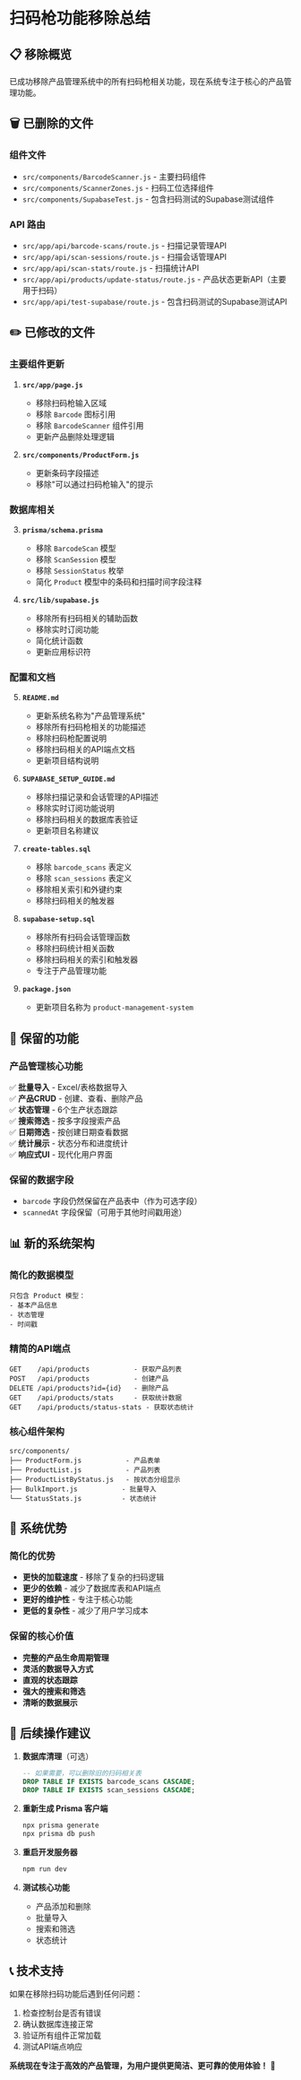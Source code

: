 # 扫码枪功能移除总结

## 📋 移除概览

已成功移除产品管理系统中的所有扫码枪相关功能，现在系统专注于核心的产品管理功能。

## 🗑️ 已删除的文件

### 组件文件
- `src/components/BarcodeScanner.js` - 主要扫码组件
- `src/components/ScannerZones.js` - 扫码工位选择组件
- `src/components/SupabaseTest.js` - 包含扫码测试的Supabase测试组件

### API 路由
- `src/app/api/barcode-scans/route.js` - 扫描记录管理API
- `src/app/api/scan-sessions/route.js` - 扫描会话管理API
- `src/app/api/scan-stats/route.js` - 扫描统计API
- `src/app/api/products/update-status/route.js` - 产品状态更新API（主要用于扫码）
- `src/app/api/test-supabase/route.js` - 包含扫码测试的Supabase测试API

## ✏️ 已修改的文件

### 主要组件更新
1. **`src/app/page.js`**
   - 移除扫码枪输入区域
   - 移除 `Barcode` 图标引用
   - 移除 `BarcodeScanner` 组件引用
   - 更新产品删除处理逻辑

2. **`src/components/ProductForm.js`**
   - 更新条码字段描述
   - 移除"可以通过扫码枪输入"的提示

### 数据库相关
3. **`prisma/schema.prisma`**
   - 移除 `BarcodeScan` 模型
   - 移除 `ScanSession` 模型
   - 移除 `SessionStatus` 枚举
   - 简化 `Product` 模型中的条码和扫描时间字段注释

4. **`src/lib/supabase.js`**
   - 移除所有扫码相关的辅助函数
   - 移除实时订阅功能
   - 简化统计函数
   - 更新应用标识符

### 配置和文档
5. **`README.md`**
   - 更新系统名称为"产品管理系统"
   - 移除所有扫码枪相关的功能描述
   - 移除扫码枪配置说明
   - 移除扫码相关的API端点文档
   - 更新项目结构说明

6. **`SUPABASE_SETUP_GUIDE.md`**
   - 移除扫描记录和会话管理的API描述
   - 移除实时订阅功能说明
   - 移除扫码相关的数据库表验证
   - 更新项目名称建议

7. **`create-tables.sql`**
   - 移除 `barcode_scans` 表定义
   - 移除 `scan_sessions` 表定义
   - 移除相关索引和外键约束
   - 移除扫码相关的触发器

8. **`supabase-setup.sql`**
   - 移除所有扫码会话管理函数
   - 移除扫码统计相关函数
   - 移除扫码相关的索引和触发器
   - 专注于产品管理功能

9. **`package.json`**
   - 更新项目名称为 `product-management-system`

## 🔄 保留的功能

### 产品管理核心功能
✅ **批量导入** - Excel/表格数据导入  
✅ **产品CRUD** - 创建、查看、删除产品  
✅ **状态管理** - 6个生产状态跟踪  
✅ **搜索筛选** - 按多字段搜索产品  
✅ **日期筛选** - 按创建日期查看数据  
✅ **统计展示** - 状态分布和进度统计  
✅ **响应式UI** - 现代化用户界面  

### 保留的数据字段
- `barcode` 字段仍然保留在产品表中（作为可选字段）
- `scannedAt` 字段保留（可用于其他时间戳用途）

## 📊 新的系统架构

### 简化的数据模型
```
只包含 Product 模型：
- 基本产品信息
- 状态管理
- 时间戳
```

### 精简的API端点
```
GET    /api/products           - 获取产品列表
POST   /api/products           - 创建产品
DELETE /api/products?id={id}   - 删除产品
GET    /api/products/stats     - 获取统计数据
GET    /api/products/status-stats - 获取状态统计
```

### 核心组件架构
```
src/components/
├── ProductForm.js           - 产品表单
├── ProductList.js           - 产品列表
├── ProductListByStatus.js   - 按状态分组显示
├── BulkImport.js           - 批量导入
└── StatusStats.js          - 状态统计
```

## 🎯 系统优势

### 简化的优势
- **更快的加载速度** - 移除了复杂的扫码逻辑
- **更少的依赖** - 减少了数据库表和API端点
- **更好的维护性** - 专注于核心功能
- **更低的复杂性** - 减少了用户学习成本

### 保留的核心价值
- **完整的产品生命周期管理**
- **灵活的数据导入方式**
- **直观的状态跟踪**
- **强大的搜索和筛选**
- **清晰的数据展示**

## 🔄 后续操作建议

1. **数据库清理**（可选）
   ```sql
   -- 如果需要，可以删除旧的扫码相关表
   DROP TABLE IF EXISTS barcode_scans CASCADE;
   DROP TABLE IF EXISTS scan_sessions CASCADE;
   ```

2. **重新生成 Prisma 客户端**
   ```bash
   npx prisma generate
   npx prisma db push
   ```

3. **重启开发服务器**
   ```bash
   npm run dev
   ```

4. **测试核心功能**
   - 产品添加和删除
   - 批量导入
   - 搜索和筛选
   - 状态统计

## 📞 技术支持

如果在移除扫码功能后遇到任何问题：
1. 检查控制台是否有错误
2. 确认数据库连接正常
3. 验证所有组件正常加载
4. 测试API端点响应

**系统现在专注于高效的产品管理，为用户提供更简洁、更可靠的使用体验！** 🎉 